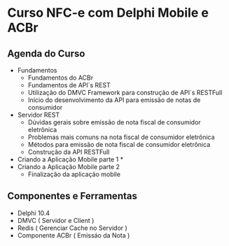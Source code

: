<h1>Curso NFC-e com Delphi Mobile e ACBr</h1>
  

<h2>Agenda do Curso</h2>  

* Fundamentos
  * Fundamentos do ACBr
  * Fundamentos de API´s REST
  * Utilização do DMVC Framework para construção de API´s RESTFull
  * Início do desenvolvimento da API para emissão de notas de consumidor
* Servidor REST
  * Dúvidas gerais sobre emissão de nota fiscal de consumidor eletrônica
  * Problemas mais comuns na nota fiscal de consumidor eletrônica 
  * Métodos para emissão de nota fiscal de consumidor eletrônica
  * Construção da API RESTFull
* Criando a Aplicação Mobile parte 1
  * 
* Criando a Aplicação Mobile parte 2
  * Finalização da aplicação mobile 


  
  
  
<h2>Componentes e Ferramentas</h2>  

* Delphi 10.4
* DMVC ( Servidor e Client )
* Redis ( Gerenciar Cache no Servidor ) 
* Componente ACBr ( Emissáo da Nota )  
  

